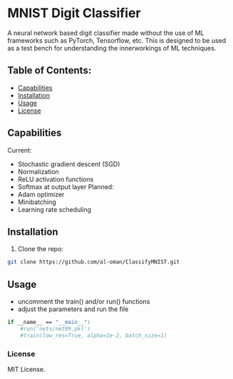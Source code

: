 # MNIST Digit Classifier

A neural network based digit classifier made without the use of ML frameworks such as PyTorch, Tensorflow, etc. This is designed to be used as a test bench for understanding the innerworkings of ML techniques. 

## Table of Contents:
- [Capabilities](#capabilities)
- [Installation](#installation)
- [Usage](#usage)
- [License](#license)

## Capabilities

Current:
- Stochastic gradient descent (SGD)
- Normalization
- ReLU activation functions
- Softmax at output layer
Planned: 
- Adam optimizer
- Minibatching
- Learning rate scheduling

## Installation
1. Clone the repo:
```bash 
git clone https://github.com/al-oman/ClassifyMNIST.git
```

## Usage
- uncomment the train() and/or run() functions
- adjust the parameters and run the file

```bash
if __name__ == "__main__":
    #run('nets/net99.pkl')
    #train(low_res=True, alpha=1e-2, batch_size=1)
```
### License

MIT License.